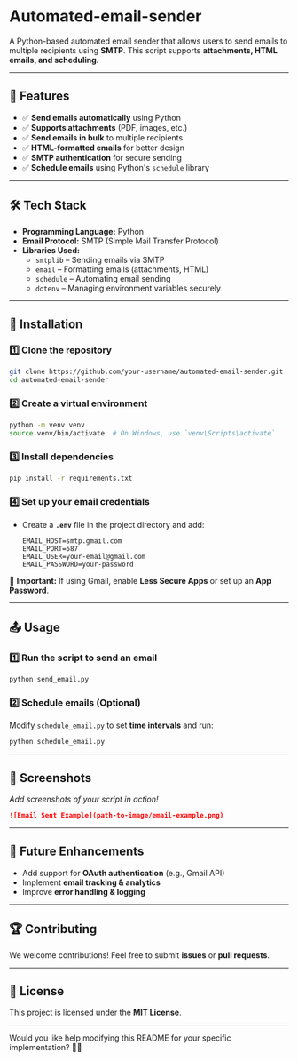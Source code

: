 # Automated-email-sender
A Python-based automated email sender that allows users to send emails to multiple recipients using **SMTP**. This script supports **attachments, HTML emails, and scheduling**.

---

## **🚀 Features**  
- ✅ **Send emails automatically** using Python  
- ✅ **Supports attachments** (PDF, images, etc.)  
- ✅ **Send emails in bulk** to multiple recipients  
- ✅ **HTML-formatted emails** for better design  
- ✅ **SMTP authentication** for secure sending  
- ✅ **Schedule emails** using Python's `schedule` library  

---

## **🛠️ Tech Stack**  
- **Programming Language:** Python  
- **Email Protocol:** SMTP (Simple Mail Transfer Protocol)  
- **Libraries Used:**  
  - `smtplib` – Sending emails via SMTP  
  - `email` – Formatting emails (attachments, HTML)  
  - `schedule` – Automating email sending  
  - `dotenv` – Managing environment variables securely  

---

## **📂 Installation**  

### 1️⃣ **Clone the repository**  
```sh
git clone https://github.com/your-username/automated-email-sender.git
cd automated-email-sender
```

### 2️⃣ **Create a virtual environment**  
```sh
python -m venv venv
source venv/bin/activate  # On Windows, use `venv\Scripts\activate`
```

### 3️⃣ **Install dependencies**  
```sh
pip install -r requirements.txt
```

### 4️⃣ **Set up your email credentials**  
- Create a **`.env`** file in the project directory and add:  
  ```env
  EMAIL_HOST=smtp.gmail.com
  EMAIL_PORT=587
  EMAIL_USER=your-email@gmail.com
  EMAIL_PASSWORD=your-password
  ```

🔹 **Important:** If using Gmail, enable **Less Secure Apps** or set up an **App Password**.

---

## **📤 Usage**  

### **1️⃣ Run the script to send an email**  
```sh
python send_email.py
```

### **2️⃣ Schedule emails (Optional)**  
Modify `schedule_email.py` to set **time intervals** and run:  
```sh
python schedule_email.py
```

---

## **📸 Screenshots**  
_Add screenshots of your script in action!_  
```md
![Email Sent Example](path-to-image/email-example.png)
```

---

## **📌 Future Enhancements**  
- Add support for **OAuth authentication** (e.g., Gmail API)  
- Implement **email tracking & analytics**  
- Improve **error handling & logging**  

---

## **🏆 Contributing**  
We welcome contributions! Feel free to submit **issues** or **pull requests**.

---

## **📜 License**  
This project is licensed under the **MIT License**.

---

Would you like help modifying this README for your specific implementation? 🚀😊
